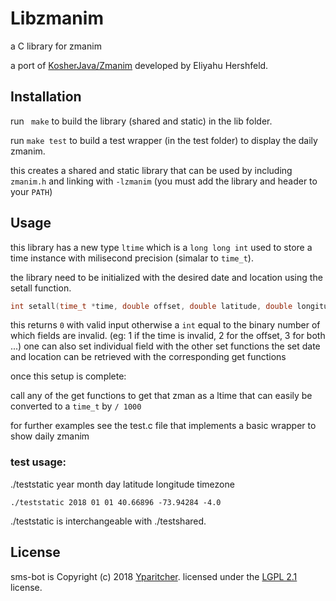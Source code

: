# Libzmanim

a C library for zmanim

a port of [KosherJava/Zmanim](https://github.com/KosherJava/zmanim) developed by Eliyahu Hershfeld.

## Installation

run ` make` to build the library (shared and static) in the lib folder.

run `make test` to build a test wrapper (in the test folder) to display the daily zmanim.

this creates a shared and static library that can be used by including `zmanim.h` and linking with `-lzmanim` (you must add the library and header to your `PATH`)

## Usage

this library has a new type `ltime` which is a `long long int` used to store a time instance with milisecond precision (simalar to `time_t`).

the library need to be initialized with the desired date and location using the setall function.
```c
int setall(time_t *time, double offset, double latitude, double longitude, double elevation)
```
this returns `0` with valid input otherwise a `int` equal to the binary number of which fields are invalid.
(eg: 1 if the time is invalid, 2 for the offset, 3 for both ...)
one can also set individual field with the other set functions
the set date and location can be retrieved with the corresponding get functions

once this setup is complete:

call any of the get functions to get that zman as a ltime that can easily be converted to a `time_t` by `/ 1000`

for further examples see the test.c file that implements a basic wrapper to show daily zmanim

### test usage:

./teststatic year month day latitude longitude timezone
```
./teststatic 2018 01 01 40.66896 -73.94284 -4.0
```
./teststatic is interchangeable with ./testshared.

## License
sms-bot is Copyright (c) 2018 [Yparitcher](https://github.com/yparitcher).
licensed under the [LGPL 2.1](https://opensource.org/licenses/LGPL-2.1) license. 
